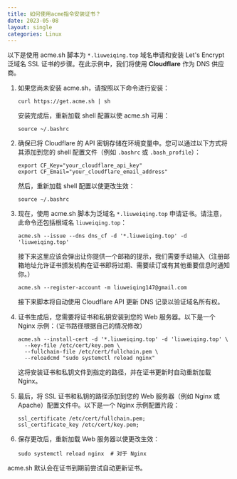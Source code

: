 ```yaml
---
title: 如何使用acme指令安装证书？
date: 2023-05-08
layout: single
categories: Linux
---
```


以下是使用 acme.sh 脚本为 `*.liuweiqing.top` 域名申请和安装 Let's Encrypt 泛域名 SSL 证书的步骤。在此示例中，我们将使用 **Cloudflare** 作为 DNS 供应商。

1. 如果您尚未安装 acme.sh，请按照以下命令进行安装：
   ```
   curl https://get.acme.sh | sh
   ```
   安装完成后，重新加载 shell 配置以使 acme.sh 可用：
   ```
   source ~/.bashrc
   ```

2. 确保已将 Cloudflare 的 API 密钥存储在环境变量中。您可以通过以下方式将其添加到您的 shell 配置文件（例如 `.bashrc` 或 `.bash_profile`）：
   ```
   export CF_Key="your_cloudflare_api_key"
   export CF_Email="your_cloudflare_email_address"
   ```
   然后，重新加载 shell 配置以使更改生效：
   ```
   source ~/.bashrc
   ```

3. 现在，使用 acme.sh 脚本为泛域名 `*.liuweiqing.top` 申请证书。请注意，此命令还包括根域名 `liuweiqing.top`：
   ```
   acme.sh --issue --dns dns_cf -d '*.liuweiqing.top' -d 'liuweiqing.top'
   ```
   接下来这里应该会弹出让你提供一个邮箱的提示，我们需要手动输入（注册邮箱地址允许证书颁发机构在证书即将过期、需要续订或有其他重要信息时通知你。）
   ```
   acme.sh --register-account -m liuweiqing147@gmail.com
   ```
   接下来脚本将自动使用 Cloudflare API 更新 DNS 记录以验证域名所有权。

4. 证书生成后，您需要将证书和私钥安装到您的 Web 服务器。以下是一个 Nginx 示例：（证书路径根据自己的情况修改）
   ```
   acme.sh --install-cert -d '*.liuweiqing.top' -d 'liuweiqing.top' \
     --key-file /etc/cert/key.pem \
     --fullchain-file /etc/cert/fullchain.pem \
     --reloadcmd "sudo systemctl reload nginx"
   ```
   这将安装证书和私钥文件到指定的路径，并在证书更新时自动重新加载 Nginx。

5. 最后，将 SSL 证书和私钥的路径添加到您的 Web 服务器（例如 Nginx 或 Apache）配置文件中。以下是一个 Nginx 示例配置片段：
   ```
   ssl_certificate /etc/cert/fullchain.pem;
   ssl_certificate_key /etc/cert/key.pem;
   ```

6. 保存更改后，重新加载 Web 服务器以使更改生效：
   ```
   sudo systemctl reload nginx  # 对于 Nginx
   ```

acme.sh 默认会在证书到期前尝试自动更新证书。